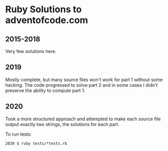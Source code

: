 # Ruby Solutions to adventofcode.com

## 2015-2018
Very few solutions here.

## 2019
Mostly complete, but many source files won't work for part 1 without some hacking. The code progressed to solve part 2 and in some cases I didn't preserve the ability to compute part 1.

## 2020
Took a more structured approach and attempted to make each source file output exactly two strings, the solutions for each part.

To run tests:
```
2020 $ ruby tests/*tests.rb
```
